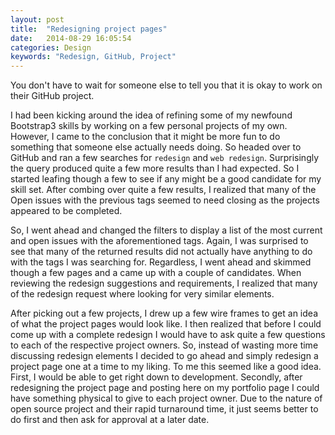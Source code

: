 ```yaml
---
layout: post
title:  "Redesigning project pages"
date:   2014-08-29 16:05:54
categories: Design
keywords: "Redesign, GitHub, Project"
---
```


You don't have to wait for someone else to tell you that it is okay to work on their GitHub project. 

I had been kicking around the idea of refining some of my newfound Bootstrap3 skills by working on a few personal projects of my own. However, I came to the conclusion that it might be more fun to do something that someone else actually needs doing. So headed over to GitHub and ran a few searches for `redesign` and `web redesign`. Surprisingly the query produced quite a few more results than I had expected. So I started leafing though a few to see if any might be a good candidate for my skill set. After combing over quite a few results, I realized that many of the Open issues with the previous tags seemed to need closing as the projects appeared to be completed. 

So, I went ahead and changed the filters to display a list of the most current and open issues with the aforementioned tags. Again, I was surprised to see that many of the returned results did not actually have anything to do with the tags I was searching for. Regardless, I went ahead and skimmed though a few pages and a came up with a couple of candidates. When reviewing the redesign suggestions and requirements, I realized that many of the redesign request where looking for very similar elements. 

After picking out a few projects, I drew up a few wire frames to get an idea of what the project pages would look like. I then realized that before I could come up with a complete redesign I would have to ask quite a few questions to each of the respective project owners. So, instead of wasting more time discussing redesign elements I decided to go ahead and simply redesign a project page one at a time to my liking. To me this seemed like a good idea. First, I would be able to get right down to development. Secondly, after redesigning the project page and posting here on my portfolio page I could have something physical to give to each project owner. Due to the nature of open source project and their rapid turnaround time, it just seems better to do first and then ask for approval at a later date. 
